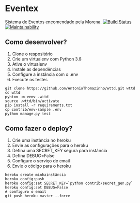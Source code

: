 # Eventex

Sistema de Eventos encomendado pela Morena.
[![Build Status](https://travis-ci.org/AntonioThomazinho/wttd.svg?branch=master)](https://travis-ci.org/AntonioThomazinho/wttd)
[![Maintainability](https://api.codeclimate.com/v1/badges/4ddd454fcd240651b698/maintainability)](https://codeclimate.com/github/AntonioThomazinho/wttd/maintainability)
## Como desenvolver?

1. Clone o respositório
2. Crie um virtualenv com Python 3.6
3. Ative o virtualenv
4. Instale as dependências
5. Configure a instância com o .env
6. Execute os testes

```console
git clone https://github.com/AntonioThomazinho/wttd.git wttd
cd wttd
pyhton -m venv .wttd
source .wttd/bin/activate
pip install -r requirements.txt
cp contrib/env-sample .env
python manage.py test
```

## Como fazer o deploy?

1. Crie uma instância no heroku
2. Envie as configurações para o heroku
3. Defina uma SECRET_KEY segura para instância
4. Defina DEBUG=False
5. Configure o serviço de email
6. Envie o código para o heroku

```console
heroku create minhainstância
heroku config:push
heroku config:set SECRET_KEY=`python contrib/secret_gen.py`
heroku config:set DEBUG=False
# configuro o email
git push heroku master --force
```



 

